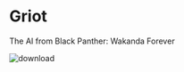 # Griot
 The AI from Black Panther: Wakanda Forever
 
![download](https://user-images.githubusercontent.com/64157481/209423032-33e18d0f-3d2b-49cb-ada1-a46424a6233b.jpg)
